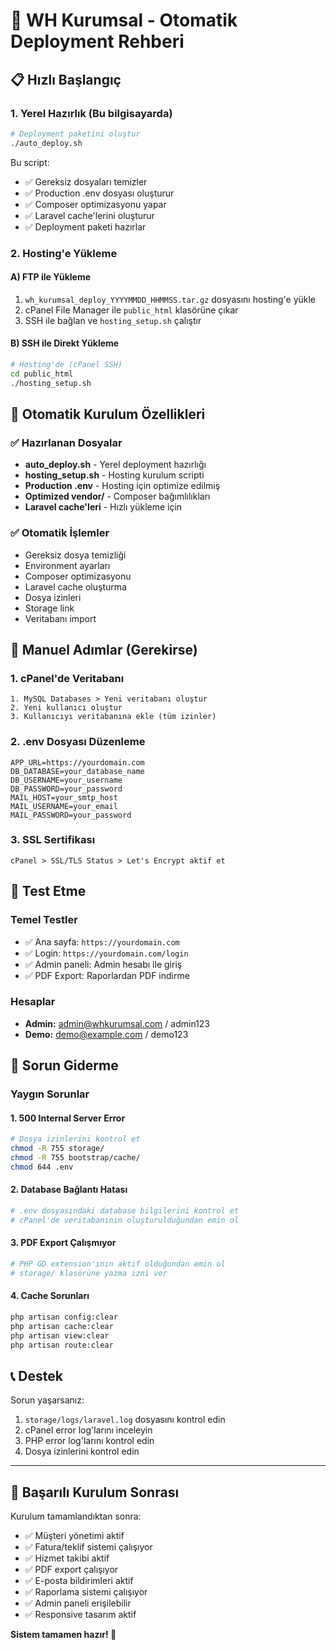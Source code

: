 # 🚀 WH Kurumsal - Otomatik Deployment Rehberi

## 📋 Hızlı Başlangıç

### 1. Yerel Hazırlık (Bu bilgisayarda)
```bash
# Deployment paketini oluştur
./auto_deploy.sh
```

Bu script:
- ✅ Gereksiz dosyaları temizler
- ✅ Production .env dosyası oluşturur
- ✅ Composer optimizasyonu yapar
- ✅ Laravel cache'lerini oluşturur
- ✅ Deployment paketi hazırlar

### 2. Hosting'e Yükleme

#### A) FTP ile Yükleme
1. `wh_kurumsal_deploy_YYYYMMDD_HHMMSS.tar.gz` dosyasını hosting'e yükle
2. cPanel File Manager ile `public_html` klasörüne çıkar
3. SSH ile bağlan ve `hosting_setup.sh` çalıştır

#### B) SSH ile Direkt Yükleme
```bash
# Hosting'de (cPanel SSH)
cd public_html
./hosting_setup.sh
```

## 🎯 Otomatik Kurulum Özellikleri

### ✅ Hazırlanan Dosyalar
- **auto_deploy.sh** - Yerel deployment hazırlığı
- **hosting_setup.sh** - Hosting kurulum scripti
- **Production .env** - Hosting için optimize edilmiş
- **Optimized vendor/** - Composer bağımlılıkları
- **Laravel cache'leri** - Hızlı yükleme için

### ✅ Otomatik İşlemler
- Gereksiz dosya temizliği
- Environment ayarları
- Composer optimizasyonu
- Laravel cache oluşturma
- Dosya izinleri
- Storage link
- Veritabanı import

## 🔧 Manuel Adımlar (Gerekirse)

### 1. cPanel'de Veritabanı
```
1. MySQL Databases > Yeni veritabanı oluştur
2. Yeni kullanıcı oluştur
3. Kullanıcıyı veritabanına ekle (tüm izinler)
```

### 2. .env Dosyası Düzenleme
```env
APP_URL=https://yourdomain.com
DB_DATABASE=your_database_name
DB_USERNAME=your_username
DB_PASSWORD=your_password
MAIL_HOST=your_smtp_host
MAIL_USERNAME=your_email
MAIL_PASSWORD=your_password
```

### 3. SSL Sertifikası
```
cPanel > SSL/TLS Status > Let's Encrypt aktif et
```

## 🧪 Test Etme

### Temel Testler
- ✅ Ana sayfa: `https://yourdomain.com`
- ✅ Login: `https://yourdomain.com/login`
- ✅ Admin paneli: Admin hesabı ile giriş
- ✅ PDF Export: Raporlardan PDF indirme

### Hesaplar
- **Admin:** admin@whkurumsal.com / admin123
- **Demo:** demo@example.com / demo123

## 🚨 Sorun Giderme

### Yaygın Sorunlar

#### 1. 500 Internal Server Error
```bash
# Dosya izinlerini kontrol et
chmod -R 755 storage/
chmod -R 755 bootstrap/cache/
chmod 644 .env
```

#### 2. Database Bağlantı Hatası
```bash
# .env dosyasındaki database bilgilerini kontrol et
# cPanel'de veritabanının oluşturulduğundan emin ol
```

#### 3. PDF Export Çalışmıyor
```bash
# PHP GD extension'ının aktif olduğundan emin ol
# storage/ klasörüne yazma izni ver
```

#### 4. Cache Sorunları
```bash
php artisan config:clear
php artisan cache:clear
php artisan view:clear
php artisan route:clear
```

## 📞 Destek

Sorun yaşarsanız:
1. `storage/logs/laravel.log` dosyasını kontrol edin
2. cPanel error log'larını inceleyin
3. PHP error log'larını kontrol edin
4. Dosya izinlerini kontrol edin

---

## 🎉 Başarılı Kurulum Sonrası

Kurulum tamamlandıktan sonra:
- ✅ Müşteri yönetimi aktif
- ✅ Fatura/teklif sistemi çalışıyor
- ✅ Hizmet takibi aktif
- ✅ PDF export çalışıyor
- ✅ E-posta bildirimleri aktif
- ✅ Raporlama sistemi çalışıyor
- ✅ Admin paneli erişilebilir
- ✅ Responsive tasarım aktif

**Sistem tamamen hazır! 🚀**
